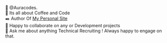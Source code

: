 🔭 @Auracodes. <br>
🌱 Its all about Coffee and Code </br>
✒️ Author Of [My Personal Site](https://resilient-sawine-73015e.netlify.app/) </br>
👯 Happy to collaborate on any  or Development projects </br>
💬 Ask me about anything Technical Recruiting ! Always happy to engage on that. </br>
